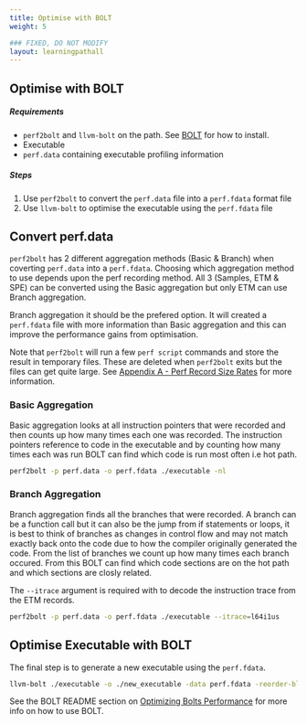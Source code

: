 ```yaml
---
title: Optimise with BOLT
weight: 5

### FIXED, DO NOT MODIFY
layout: learningpathall
---
```


## Optimise with BOLT

##### Requirements

- `perf2bolt` and `llvm-bolt` on the path. See [BOLT](/install-guides/bolt/) for how to install.
- Executable
- `perf.data` containing executable profiling information

##### Steps

1. Use `perf2bolt` to convert the `perf.data` file into a `perf.fdata` format file
2. Use `llvm-bolt` to optimise the executable using the `perf.fdata` file 

## Convert perf.data

`perf2bolt` has 2 different aggregation methods (Basic & Branch) when coverting `perf.data` into a `perf.fdata`. Choosing which aggregation method to use depends upon the perf recording method. All 3 (Samples, ETM & SPE) can be converted using the Basic aggregation but only ETM can use Branch aggregation.

Branch aggregation it should be the prefered option. It will created a `perf.fdata` file with more information than Basic aggregation and this can improve the performance gains from optimisation.

Note that `perf2bolt` will run a few `perf script` commands and store the result in temporary files. These are deleted when `perf2bolt` exits but the files can get quite large. See [Appendix A - Perf Record Size Rates](../appendix-a/) for more information.

### Basic Aggregation

Basic aggregation looks at all instruction pointers that were recorded and then counts up how many times each one was recorded. The instruction pointers reference to code in the executable and by counting how many times each was run BOLT can find which code is run most often i.e hot path.

```bash { target="ubuntu:latest" }
perf2bolt -p perf.data -o perf.fdata ./executable -nl
```

### Branch Aggregation

Branch aggregation finds all the branches that were recorded. A branch can be a function call but it can also be the jump from if statements or loops, it is best to think of branches as changes in control flow and may not match exactly back onto the code due to how the compiler originally generated the code. From the list of branches we count up how many times each branch occured. From this BOLT can find which code sections are on the hot path and which sections are closly related.

The `--itrace` argument is required with to decode the instruction trace from the ETM records.

```bash { target="ubuntu:latest" }
perf2bolt -p perf.data -o perf.fdata ./executable --itrace=l64i1us
```

## Optimise Executable with BOLT

The final step is to generate a new executable using the `perf.fdata`.

```bash { target="ubuntu:latest" }
llvm-bolt ./executable -o ./new_executable -data perf.fdata -reorder-blocks=ext-tsp -reorder-functions=hfsort -split-functions -split-all-cold -split-eh -dyno-stats
```

See the BOLT README section on [Optimizing Bolts Performance](https://github.com/llvm/llvm-project/tree/main/bolt#optimizing-bolts-performance) for more info on how to use BOLT.
